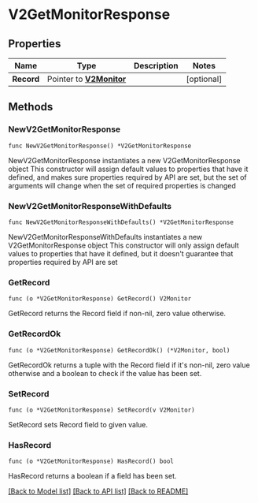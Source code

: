 # V2GetMonitorResponse

## Properties

Name | Type | Description | Notes
------------ | ------------- | ------------- | -------------
**Record** | Pointer to [**V2Monitor**](v2Monitor.md) |  | [optional] 

## Methods

### NewV2GetMonitorResponse

`func NewV2GetMonitorResponse() *V2GetMonitorResponse`

NewV2GetMonitorResponse instantiates a new V2GetMonitorResponse object
This constructor will assign default values to properties that have it defined,
and makes sure properties required by API are set, but the set of arguments
will change when the set of required properties is changed

### NewV2GetMonitorResponseWithDefaults

`func NewV2GetMonitorResponseWithDefaults() *V2GetMonitorResponse`

NewV2GetMonitorResponseWithDefaults instantiates a new V2GetMonitorResponse object
This constructor will only assign default values to properties that have it defined,
but it doesn't guarantee that properties required by API are set

### GetRecord

`func (o *V2GetMonitorResponse) GetRecord() V2Monitor`

GetRecord returns the Record field if non-nil, zero value otherwise.

### GetRecordOk

`func (o *V2GetMonitorResponse) GetRecordOk() (*V2Monitor, bool)`

GetRecordOk returns a tuple with the Record field if it's non-nil, zero value otherwise
and a boolean to check if the value has been set.

### SetRecord

`func (o *V2GetMonitorResponse) SetRecord(v V2Monitor)`

SetRecord sets Record field to given value.

### HasRecord

`func (o *V2GetMonitorResponse) HasRecord() bool`

HasRecord returns a boolean if a field has been set.


[[Back to Model list]](../README.md#documentation-for-models) [[Back to API list]](../README.md#documentation-for-api-endpoints) [[Back to README]](../README.md)


